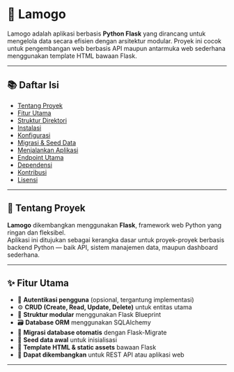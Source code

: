 # 🐍 Lamogo

Lamogo adalah aplikasi berbasis **Python Flask** yang dirancang untuk mengelola data secara efisien dengan arsitektur modular. Proyek ini cocok untuk pengembangan web berbasis API maupun antarmuka web sederhana menggunakan template HTML bawaan Flask.

---

## 📚 Daftar Isi

- [Tentang Proyek](#tentang-proyek)
- [Fitur Utama](#fitur-utama)
- [Struktur Direktori](#struktur-direktori)
- [Instalasi](#instalasi)
- [Konfigurasi](#konfigurasi)
- [Migrasi & Seed Data](#migrasi--seed-data)
- [Menjalankan Aplikasi](#menjalankan-aplikasi)
- [Endpoint Utama](#endpoint-utama)
- [Dependensi](#dependensi)
- [Kontribusi](#kontribusi)
- [Lisensi](#lisensi)

---

## 🧩 Tentang Proyek

**Lamogo** dikembangkan menggunakan **Flask**, framework web Python yang ringan dan fleksibel.  
Aplikasi ini ditujukan sebagai kerangka dasar untuk proyek-proyek berbasis backend Python — baik API, sistem manajemen data, maupun dashboard sederhana.

---

## ✨ Fitur Utama

- 🔑 **Autentikasi pengguna** (opsional, tergantung implementasi)
- ⚙️ **CRUD (Create, Read, Update, Delete)** untuk entitas utama
- 🧱 **Struktur modular** menggunakan Flask Blueprint
- 🗃️ **Database ORM** menggunakan SQLAlchemy
- 🔄 **Migrasi database otomatis** dengan Flask-Migrate
- 🌱 **Seed data awal** untuk inisialisasi
- 🧭 **Template HTML & static assets** bawaan Flask
- 🧪 **Dapat dikembangkan** untuk REST API atau aplikasi web

---
